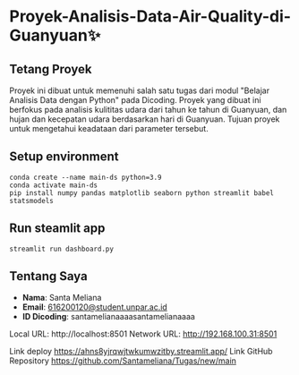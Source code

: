 # Proyek-Analisis-Data-Air-Quality-di-Guanyuan✨

## Tetang Proyek
Proyek ini dibuat untuk memenuhi salah satu tugas dari modul "Belajar Analisis Data dengan Python" pada Dicoding. Proyek yang dibuat ini berfokus pada analisis kulititas udara dari tahun ke tahun di Guanyuan, dan hujan dan kecepatan udara berdasarkan hari di Guanyuan. Tujuan proyek untuk mengetahui keadataan dari parameter tersebut.

## Setup environment
```
conda create --name main-ds python=3.9
conda activate main-ds
pip install numpy pandas matplotlib seaborn python streamlit babel statsmodels
```

## Run steamlit app
```
streamlit run dashboard.py
```

## Tentang Saya
- **Nama**: Santa Meliana
- **Email**: 616200120@student.unpar.ac.id
- **ID Dicoding**: santamelianaaaasantamelianaaaa

Local URL: http://localhost:8501
Network URL: http://192.168.100.31:8501

Link deploy https://ahns8yjrqwjtwkumwzitby.streamlit.app/ 
Link GitHub Repository https://github.com/Santameliana/Tugas/new/main
